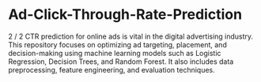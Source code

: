# Ad-Click-Through-Rate-Prediction
 2 / 2  CTR prediction for online ads is vital in the digital advertising industry. This repository focuses on optimizing ad targeting, placement, and decision-making using machine learning models such as Logistic Regression, Decision Trees, and Random Forest. It also includes data preprocessing, feature engineering, and evaluation techniques.

